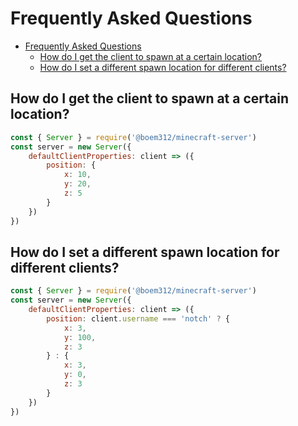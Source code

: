 # Frequently Asked Questions

- [Frequently Asked Questions](#frequently-asked-questions)
  - [How do I get the client to spawn at a certain location?](#how-do-i-get-the-client-to-spawn-at-a-certain-location)
  - [How do I set a different spawn location for different clients?](#how-do-i-set-a-different-spawn-location-for-different-clients)

## How do I get the client to spawn at a certain location?
```js
const { Server } = require('@boem312/minecraft-server')
const server = new Server({
    defaultClientProperties: client => ({
        position: {
            x: 10,
            y: 20,
            z: 5
        }
    })
})
```

## How do I set a different spawn location for different clients?
```js
const { Server } = require('@boem312/minecraft-server')
const server = new Server({
    defaultClientProperties: client => ({
        position: client.username === 'notch' ? {
            x: 3,
            y: 100,
            z: 3
        } : {
            x: 3,
            y: 0,
            z: 3
        }
    })
})
```